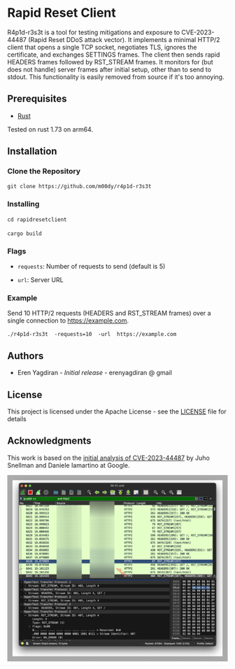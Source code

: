 # Rapid Reset Client

R4p1d-r3s3t is a tool for testing mitigations and exposure to CVE-2023-44487 (Rapid Reset DDoS attack vector). It implements a minimal HTTP/2 client that opens a single TCP socket, negotiates TLS, ignores the certificate, and exchanges SETTINGS frames. The client then sends rapid HEADERS frames followed by RST_STREAM frames. It monitors for (but does not handle) server frames after initial setup, other than to send to stdout. This functionality is easily removed from source if it's too annoying. 

## Prerequisites

- [Rust](https://www.rust-lang.org/)

Tested on rust 1.73 on arm64.  

## Installation

### Clone the Repository

```
git clone https://github.com/m00dy/r4p1d-r3s3t
```

### Installing

```
cd rapidresetclient

cargo build
```

### Flags

- `requests`: Number of requests to send (default is 5)

- `url`: Server URL

### Example

Send 10 HTTP/2 requests (HEADERS and RST_STREAM frames) over a single connection to https://example.com.

```
./r4p1d-r3s3t  -requests=10  -url  https://example.com
```


## Authors

-  Eren Yagdiran  -  *Initial  release*  - erenyagdiran @ gmail


## License

This project is licensed under the Apache License - see the [LICENSE](LICENSE) file for details

## Acknowledgments

This work is based on the [initial analysis of CVE-2023-44487](https://cloud.google.com/blog/products/identity-security/how-it-works-the-novel-http2-rapid-reset-ddos-attack) by Juho Snellman and  Daniele Iamartino at Google.


![alt text](https://github.com/m00dy/r3p1d-r3s3t/blob/main/rapid_reset_screenshot.png?raw=true)
